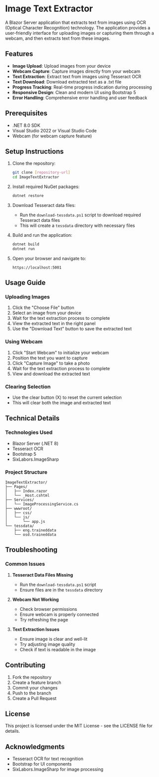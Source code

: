 # Image Text Extractor

A Blazor Server application that extracts text from images using OCR (Optical Character Recognition) technology. The application provides a user-friendly interface for uploading images or capturing them through a webcam, and then extracts text from these images.

## Features

- **Image Upload**: Upload images from your device
- **Webcam Capture**: Capture images directly from your webcam
- **Text Extraction**: Extract text from images using Tesseract OCR
- **Text Download**: Download extracted text as a .txt file
- **Progress Tracking**: Real-time progress indication during processing
- **Responsive Design**: Clean and modern UI using Bootstrap 5
- **Error Handling**: Comprehensive error handling and user feedback

## Prerequisites

- .NET 8.0 SDK
- Visual Studio 2022 or Visual Studio Code
- Webcam (for webcam capture feature)

## Setup Instructions

1. Clone the repository:
   ```bash
   git clone [repository-url]
   cd ImageTextExtractor
   ```

2. Install required NuGet packages:
   ```bash
   dotnet restore
   ```

3. Download Tesseract data files:
   - Run the `download-tessdata.ps1` script to download required Tesseract data files
   - This will create a `tessdata` directory with necessary files

4. Build and run the application:
   ```bash
   dotnet build
   dotnet run
   ```

5. Open your browser and navigate to:
   ```
   https://localhost:5001
   ```

## Usage Guide

### Uploading Images
1. Click the "Choose File" button
2. Select an image from your device
3. Wait for the text extraction process to complete
4. View the extracted text in the right panel
5. Use the "Download Text" button to save the extracted text

### Using Webcam
1. Click "Start Webcam" to initialize your webcam
2. Position the text you want to capture
3. Click "Capture Image" to take a photo
4. Wait for the text extraction process to complete
5. View and download the extracted text

### Clearing Selection
- Use the clear button (X) to reset the current selection
- This will clear both the image and extracted text

## Technical Details

### Technologies Used
- Blazor Server (.NET 8)
- Tesseract OCR
- Bootstrap 5
- SixLabors.ImageSharp

### Project Structure
```
ImageTextExtractor/
├── Pages/
│   ├── Index.razor
│   └── _Host.cshtml
├── Services/
│   └── ImageProcessingService.cs
├── wwwroot/
│   ├── css/
│   └── js/
│       └── app.js
└── tessdata/
    ├── eng.traineddata
    └── osd.traineddata
```

## Troubleshooting

### Common Issues
1. **Tesseract Data Files Missing**
   - Run the `download-tessdata.ps1` script
   - Ensure files are in the `tessdata` directory

2. **Webcam Not Working**
   - Check browser permissions
   - Ensure webcam is properly connected
   - Try refreshing the page

3. **Text Extraction Issues**
   - Ensure image is clear and well-lit
   - Try adjusting image quality
   - Check if text is readable in the image

## Contributing

1. Fork the repository
2. Create a feature branch
3. Commit your changes
4. Push to the branch
5. Create a Pull Request

## License

This project is licensed under the MIT License - see the LICENSE file for details.

## Acknowledgments

- Tesseract OCR for text recognition
- Bootstrap for UI components
- SixLabors.ImageSharp for image processing 
